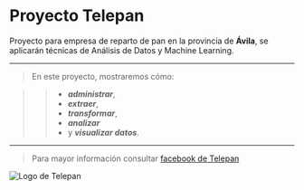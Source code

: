 # Proyecto Telepan

Proyecto para empresa de reparto de pan en la provincia de **Ávila**, se aplicarán técnicas de Análisis de Datos y Machine Learning.

***

>En este proyecto, mostraremos cómo:

>> * ___administrar___, 
>> * ___extraer___, 
>> * ___transformar___, 
>> * ___analizar___ 
>> * y ___visualizar datos___.

***

>Para mayor información consultar [facebook de Telepan](https://www.facebook.com/Telepan-%C3%81vila-441157269309528/)

![Logo de Telepan](../data/logo.jpg "EL MEJOR PAN DE ÁVILA")